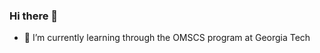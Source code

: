 ### Hi there 👋

<!--
**ccrocker72/ccrocker72** is a ✨ _special_ ✨ repository because its `README.md` (this file) appears on your GitHub profile.
-->
- 🌱 I’m currently learning through the OMSCS program at Georgia Tech

